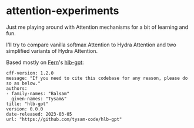 # attention-experiments

Just me playing around with Attention mechanisms for a bit of learning and fun.

I'll try to compare vanilla softmax Attention to Hydra Attention and two simplified variants of Hydra Attention.

Based mostly on [Fern](https://github.com/tysam-code/)'s 
[hlb-gpt](https://github.com/tysam-code/hlb-gpt):

```
cff-version: 1.2.0
message: "If you need to cite this codebase for any reason, please do so as below."
authors:
- family-names: "Balsam"
  given-names: "Tysam&"
title: "hlb-gpt"
version: 0.0.0
date-released: 2023-03-05
url: "https://github.com/tysam-code/hlb-gpt"
```
